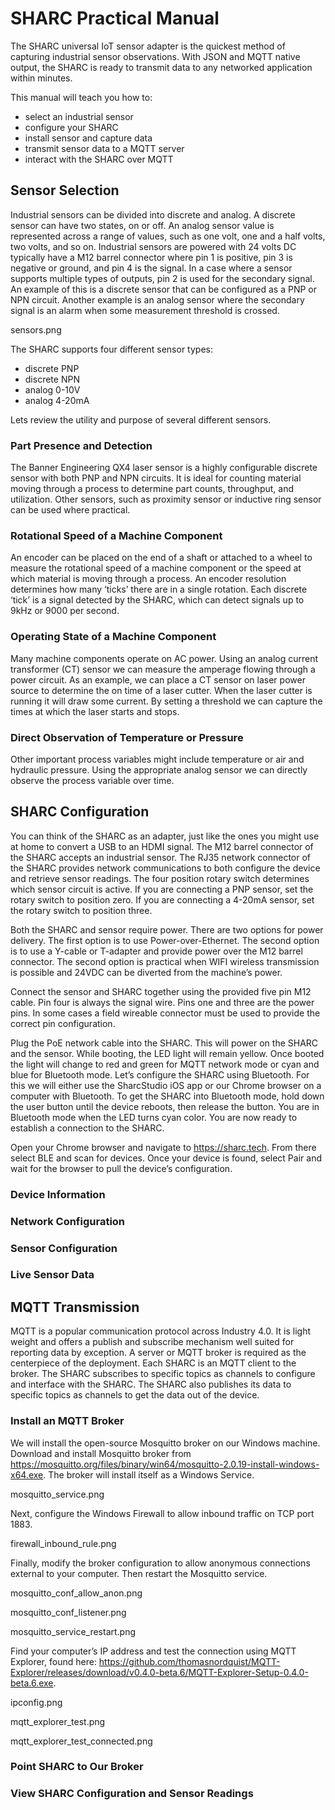 # SHARC Practical Manual

The SHARC universal IoT sensor adapter is the quickest method of capturing industrial sensor observations.  With JSON and MQTT native output, the SHARC is ready to transmit data to any networked application within minutes.

This manual will teach you how to:
* select an industrial sensor
* configure your SHARC
* install sensor and capture data
* transmit sensor data to a MQTT server
* interact with the SHARC over MQTT

## Sensor Selection

Industrial sensors can be divided into discrete and analog. A discrete sensor can have two states, on or off.  An analog sensor value is represented across a range of values, such as one volt, one and a half volts, two volts, and so on.  Industrial sensors are powered with 24 volts DC typically have a M12 barrel connector where pin 1 is positive, pin 3 is negative or ground, and pin 4 is the signal.  In a case where a sensor supports multiple types of outputs, pin 2 is used for the secondary signal.  An example of this is a discrete sensor that can be configured as a PNP or NPN circuit.  Another example is an analog sensor where the secondary signal is an alarm when some measurement threshold is crossed.

sensors.png

The SHARC supports four different sensor types:
* discrete PNP
* discrete NPN
* analog 0-10V
* analog 4-20mA

Lets review the utility and purpose of several different sensors.

### Part Presence and Detection

The Banner Engineering QX4 laser sensor is a highly configurable  discrete sensor with both PNP and NPN circuits.  It is ideal for counting material moving through a process to determine part counts, throughput, and utilization.  Other sensors, such as proximity sensor or inductive ring sensor can be used where practical. 

### Rotational Speed of a Machine Component

An encoder can be placed on the end of a shaft or attached to a wheel to measure the rotational speed of a machine component or the speed at which material is moving through a process.  An encoder resolution determines how many ‘ticks’ there are in a single rotation.  Each discrete ‘tick’ is a signal detected by the SHARC, which can detect signals up to 9kHz or 9000 per second.

### Operating State of a Machine Component

Many machine components operate on AC power.  Using an analog current transformer (CT) sensor we can measure the amperage flowing through a power circuit.  As an example, we can place a CT sensor on laser power source to determine the on time of a laser cutter.  When the laser cutter is running it will draw some current.  By setting a threshold we can capture the times at which the laser starts and stops.

### Direct Observation of Temperature or Pressure

Other important process variables might include temperature or air and hydraulic pressure.  Using the appropriate analog sensor we can directly observe the process variable over time.

## SHARC Configuration

You can think of the SHARC as an adapter, just like the ones you might use at home to convert a USB to an HDMI signal.  The M12 barrel connector of the SHARC accepts an industrial sensor.  The  RJ35 network connector of the SHARC provides network communications to both configure the device and retrieve sensor  readings.  The four position rotary switch determines which sensor circuit is active.  If you are connecting a PNP sensor, set the rotary switch to position zero.  If you are connecting a 4-20mA sensor, set the rotary switch to position three.

Both the SHARC and sensor require power.  There are two options for power delivery.  The first option is to use Power-over-Ethernet.  The second option is to use a Y-cable or T-adapter and provide power over the M12 barrel connector.  The second option is practical when WIFI wireless transmission is possible and 24VDC can be diverted from the machine’s power.

Connect the sensor and SHARC together using the provided five pin M12 cable.  Pin four is always the signal wire.  Pins one and three are the power pins.  In some cases a field wireable connector must be used to provide the correct pin configuration.

Plug the PoE network cable into the SHARC.  This will power on the SHARC and the sensor.  While booting, the LED light will remain yellow.  Once booted the light will change to red and green for MQTT network mode or cyan and blue for Bluetooth mode.  Let’s configure the SHARC using Bluetooth.  For this we will either use the SharcStudio iOS app or our Chrome browser on a computer with Bluetooth.  To get the SHARC into Bluetooth mode, hold down the user button until the device reboots, then release the button.  You are in Bluetooth mode when the LED turns cyan color.  You are now ready to establish a connection to the SHARC.

Open your Chrome browser and navigate to https://sharc.tech.  From there select BLE and scan for devices.  Once your device is found, select Pair and wait for the browser to pull the device’s configuration.

### Device Information

### Network Configuration

### Sensor Configuration

### Live Sensor Data

## MQTT Transmission

MQTT is a popular communication protocol across Industry 4.0.  It is light weight and offers a publish and subscribe mechanism well suited for reporting data by exception.  A server or MQTT broker is required as the centerpiece of the deployment.  Each SHARC is an MQTT client to the broker.  The SHARC subscribes to specific topics as channels to configure and interface with the SHARC.  The SHARC also publishes its data to specific topics as channels to get the data out of the device.

### Install an MQTT Broker

We will install the open-source Mosquitto broker on our Windows machine.  Download and install Mosquitto broker from https://mosquitto.org/files/binary/win64/mosquitto-2.0.19-install-windows-x64.exe.  The broker will install itself as a Windows Service.

mosquitto_service.png

Next, configure the Windows Firewall to allow inbound traffic on TCP port 1883.

firewall_inbound_rule.png

Finally, modify the broker configuration to allow anonymous connections external to your computer.  Then restart the Mosquitto service.

mosquitto_conf_allow_anon.png

mosquitto_conf_listener.png

mosquitto_service_restart.png

Find your computer’s IP address and test the connection using MQTT Explorer, found here: https://github.com/thomasnordquist/MQTT-Explorer/releases/download/v0.4.0-beta.6/MQTT-Explorer-Setup-0.4.0-beta.6.exe.

ipconfig.png

mqtt_explorer_test.png

mqtt_explorer_test_connected.png

### Point SHARC to Our Broker

### View SHARC Configuration and Sensor Readings
